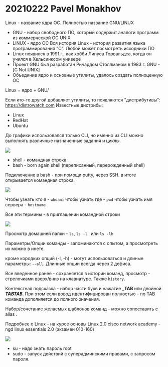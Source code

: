 # 20210222 Pavel Monakhov
Linux - название ядра ОС. Полностью название GNU/LINUX
- GNU - набор свободного ПО, который содержит аналоги программ из коммерческой ОС UNIX
- LINUX - ядро ОС
Вся история Linux - история развития языка программирования "C". Любой может посмотреть исходники ПО 
- Linux появился в 1991 г., как хобби Линуса Торвальдса, когда он учился в Хельсинксом универе
- Проект GNU был разработан Ричардом Столлманом в 1983 г. GNU - [G Not UNIX]
- Объединив ядро и основные утилиты, удалось создать полноценную ОС

Linux = ядро + GNU/

Если кто-то другой добавляет утилиты, то появляются "дистрибутивы": https://distrowatch.com
Известные дистрибы:
- Linux
- RedHat
- Ubuntu

До графики использовался только CLI, но именно из CLI можно выполнять различные назначенные задания и циклы.

![](GIT/Admining/Linux/Specialist/WEBINAR20210222/pictures/01.jpg)

- shell - командная строка
- bash - born again shell (переписанный, перерожденный shell)

Подключение в bash - при помощи putty, через SSH. в итоге открывается командная строка. 

![](GIT/Admining/Linux/Specialist/WEBINAR20210222/pictures/02.jpg)

Чтобы узнать кто я - ```whoami```
чтобы узнать где - ```pwd```
чтобы узнать имя сервера - ```hostname```

Все эти термины - в приглашении командной строки

![](GIT/Admining/Linux/Specialist/WEBINAR20210222/pictures/03.jpg)


Просмотр домашней папки - ```ls```, ```ls -l ``` или ```ls -lh ``` 

Параметры/Опции команды - запоминаются с опытом, а просмотреть их можно в инете. 

кроме кородких опций (-l, -h) -  могут использоваться и длиные параметры: ``` --all ```. Длинные опции всегда через 2 дефиса.

Все введенное ранее - сохраняется в истории команд, просмотр - стрелочками вверх/вниз на клавиатуре. Также ``` history ```.

Контекстная подсказка - набор части букв и нажатие ___TAB__ или двойной ___TABTAB___. При этом если вовод идентифицирован полностью - по TAB команда дополняется до полного значения.

Набор/сочетание желаемых шаблонов команд - можно сопоставить с alias .

Подробнее о Linux - на курсе основы Linux 2.0 
cisco network academy - ngd linux essentials 2.0 (экзамен 010-160)

![](GIT/Admining/Linux/Specialist/WEBINAR20210222/pictures/04.jpg)

- su - надо знать пароль root
- sudo - запуск действий с суперадминскими правами, с запросом пароля.